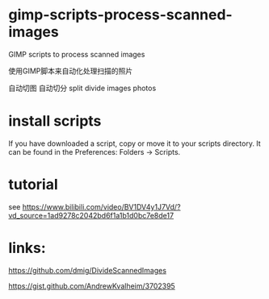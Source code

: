 # gimp-scripts-process-scanned-images

GIMP scripts to process scanned images

使用GIMP脚本来自动化处理扫描的照片


自动切图 自动切分 split divide images photos

# install scripts

If you have downloaded a script, copy or move it to your scripts directory. 
It can be found in the Preferences: Folders → Scripts.

# tutorial

see https://www.bilibili.com/video/BV1DV4y1J7Vd/?vd_source=1ad9278c2042bd6f1a1b1d0bc7e8de17


# links:

https://github.com/dmig/DivideScannedImages

https://gist.github.com/AndrewKvalheim/3702395
